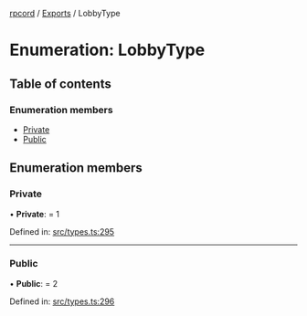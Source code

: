[rpcord](../README.md) / [Exports](../modules.md) / LobbyType

# Enumeration: LobbyType

## Table of contents

### Enumeration members

- [Private](lobbytype.md#private)
- [Public](lobbytype.md#public)

## Enumeration members

### Private

• **Private**: = 1

Defined in: [src/types.ts:295](https://github.com/DjDeveloperr/RPCord/blob/91f1aca/src/types.ts#L295)

___

### Public

• **Public**: = 2

Defined in: [src/types.ts:296](https://github.com/DjDeveloperr/RPCord/blob/91f1aca/src/types.ts#L296)
